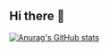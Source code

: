 ## Hi there 👋

[![Anurag's GitHub stats](https://github-readme-stats.vercel.app/api?username=CliveOuma)](https://github.com/CliveOuma/github-readme-stats)

